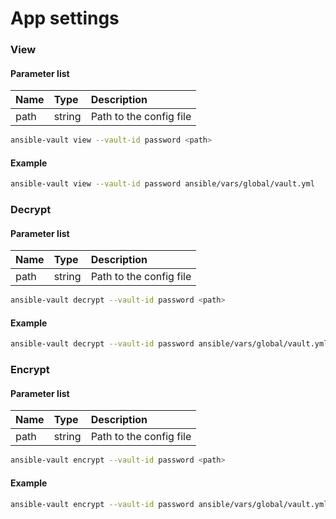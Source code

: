 # App settings

### View

#### Parameter list

 Name | Type | Description
:-------|:-------|:-------
path | string | Path to the config file

```bash
ansible-vault view --vault-id password <path>
```

#### Example

```bash
ansible-vault view --vault-id password ansible/vars/global/vault.yml
```

### Decrypt

#### Parameter list

 Name | Type | Description
:-------|:-------|:-------
path | string | Path to the config file

```bash
ansible-vault decrypt --vault-id password <path>
```

#### Example

```bash
ansible-vault decrypt --vault-id password ansible/vars/global/vault.yml
```

### Encrypt

#### Parameter list

 Name | Type | Description
:-------|:-------|:-------
path | string | Path to the config file

```bash
ansible-vault encrypt --vault-id password <path>
```

#### Example

```bash
ansible-vault encrypt --vault-id password ansible/vars/global/vault.yml
```

